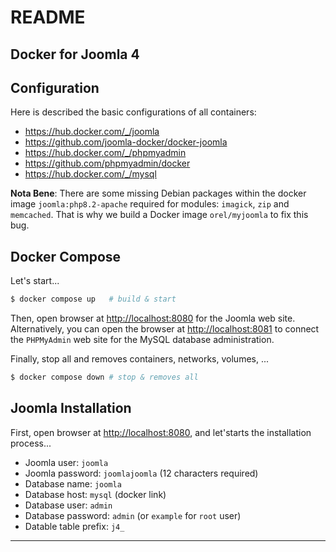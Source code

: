 # README

## Docker for Joomla 4

## Configuration

Here is described the basic configurations of all containers:

* https://hub.docker.com/_/joomla
* https://github.com/joomla-docker/docker-joomla
* https://hub.docker.com/_/phpmyadmin
* https://github.com/phpmyadmin/docker
* https://hub.docker.com/_/mysql

**Nota Bene**: There are some missing Debian packages within the docker image
`joomla:php8.2-apache` required for modules: `imagick`, `zip` and `memcached`.
That is why we build a Docker image `orel/myjoomla` to fix this bug.

## Docker Compose

Let's start...

```bash
$ docker compose up   # build & start
```

Then, open browser at <http://localhost:8080> for the Joomla web site.
Alternatively, you can open the browser at <http://localhost:8081> to connect
the `PHPMyAdmin` web site for the MySQL database administration.

Finally, stop all and removes containers, networks, volumes, ...

```bash
$ docker compose down # stop & removes all
```

## Joomla Installation

First, open browser at <http://localhost:8080>, and let'starts the installation process...

* Joomla user: `joomla`
* Joomla password: `joomlajoomla` (12 characters required)
* Database name: `joomla`
* Database host: `mysql` (docker link)
* Database user: `admin`
* Database password: `admin` (or `example` for `root` user)
* Datable table prefix: `j4_`

---
